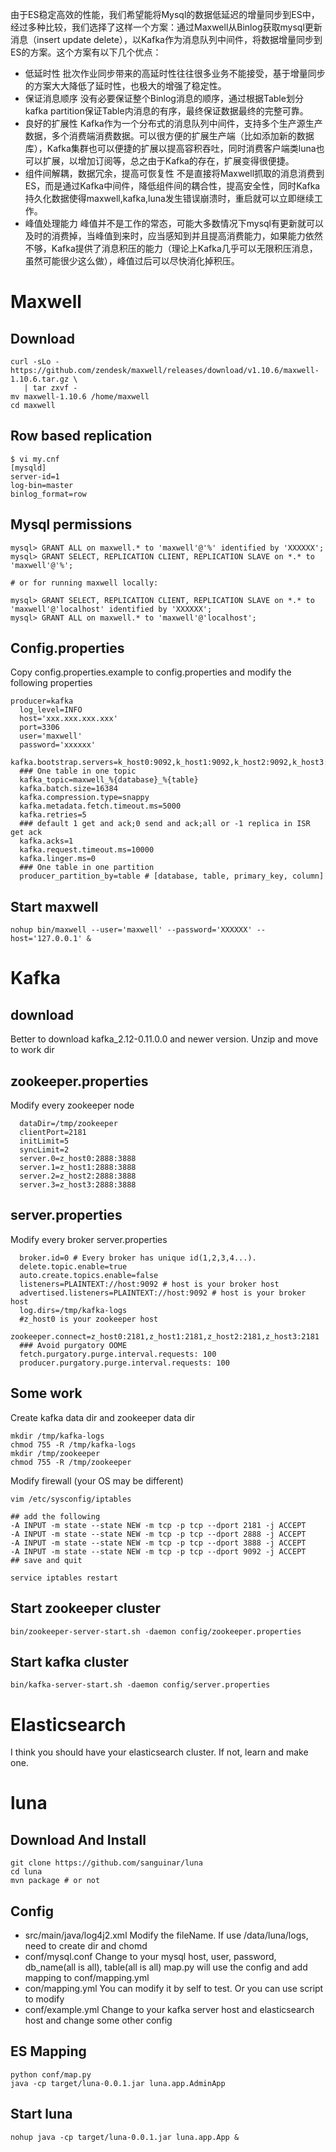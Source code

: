 由于ES稳定高效的性能，我们希望能将Mysql的数据低延迟的增量同步到ES中，经过多种比较，我们选择了这样一个方案：通过Maxwell从Binlog获取mysql更新消息（insert update delete），以Kafka作为消息队列中间件，将数据增量同步到ES的方案。这个方案有以下几个优点：

 - 低延时性
 批次作业同步带来的高延时性往往很多业务不能接受，基于增量同步的方案大大降低了延时性，也极大的增强了稳定性。
 - 保证消息顺序
 没有必要保证整个Binlog消息的顺序，通过根据Table划分kafka partition保证Table内消息的有序，最终保证数据最终的完整可靠。
 - 良好的扩展性
 Kafka作为一个分布式的消息队列中间件，支持多个生产源生产数据，多个消费端消费数据。可以很方便的扩展生产端（比如添加新的数据库），Kafka集群也可以便捷的扩展以提高容积吞吐，同时消费客户端类luna也可以扩展，以增加订阅等，总之由于Kafka的存在，扩展变得很便捷。
 - 组件间解耦，数据冗余，提高可恢复性
 不是直接将Maxwell抓取的消息消费到ES，而是通过Kafka中间件，降低组件间的耦合性，提高安全性，同时Kafka持久化数据使得maxwell,kafka,luna发生错误崩溃时，重启就可以立即继续工作。
 - 峰值处理能力
 峰值并不是工作的常态，可能大多数情况下mysql有更新就可以及时的消费掉，当峰值到来时，应当感知到并且提高消费能力，如果能力依然不够，Kafka提供了消息积压的能力（理论上Kafka几乎可以无限积压消息，虽然可能很少这么做），峰值过后可以尽快消化掉积压。

# Maxwell

## Download

    curl -sLo - https://github.com/zendesk/maxwell/releases/download/v1.10.6/maxwell-1.10.6.tar.gz \
       | tar zxvf -
    mv maxwell-1.10.6 /home/maxwell
    cd maxwell
    
## Row based replication

    $ vi my.cnf
    [mysqld]
    server-id=1
    log-bin=master
    binlog_format=row

## Mysql permissions

    mysql> GRANT ALL on maxwell.* to 'maxwell'@'%' identified by 'XXXXXX';
    mysql> GRANT SELECT, REPLICATION CLIENT, REPLICATION SLAVE on *.* to 'maxwell'@'%';

    # or for running maxwell locally:

    mysql> GRANT SELECT, REPLICATION CLIENT, REPLICATION SLAVE on *.* to 'maxwell'@'localhost' identified by 'XXXXXX';
    mysql> GRANT ALL on maxwell.* to 'maxwell'@'localhost';

## Config.properties

Copy config.properties.example to config.properties and modify the following properties

    producer=kafka
	  log_level=INFO
	  host='xxx.xxx.xxx.xxx'
	  port=3306
	  user='maxwell'
	  password='xxxxxx'
	  kafka.bootstrap.servers=k_host0:9092,k_host1:9092,k_host2:9092,k_host3:9092,k_host4:9092
	  ### One table in one topic
	  kafka_topic=maxwell_%{database}_%{table}
	  kafka.batch.size=16384
	  kafka.compression.type=snappy
	  kafka.metadata.fetch.timeout.ms=5000
	  kafka.retries=5
	  ### default 1 get and ack;0 send and ack;all or -1 replica in ISR get ack
	  kafka.acks=1
	  kafka.request.timeout.ms=10000
	  kafka.linger.ms=0
	  ### One table in one partition
	  producer_partition_by=table # [database, table, primary_key, column]

## Start maxwell

    nohup bin/maxwell --user='maxwell' --password='XXXXXX' --host='127.0.0.1' &
    
# Kafka

## download

Better to download kafka_2.12-0.11.0.0 and newer version. Unzip and move to work dir

## zookeeper.properties

Modify every zookeeper node

	  dataDir=/tmp/zookeeper
	  clientPort=2181
	  initLimit=5
	  syncLimit=2
	  server.0=z_host0:2888:3888
	  server.1=z_host1:2888:3888
	  server.2=z_host2:2888:3888
	  server.3=z_host3:2888:3888
	
## server.properties

Modify every broker server.properties

	  broker.id=0 # Every broker has unique id(1,2,3,4...).  
	  delete.topic.enable=true    
	  auto.create.topics.enable=false
	  listeners=PLAINTEXT://host:9092 # host is your broker host 
	  advertised.listeners=PLAINTEXT://host:9092 # host is your broker host
	  log.dirs=/tmp/kafka-logs
	  #z_host0 is your zookeeper host
	  zookeeper.connect=z_host0:2181,z_host1:2181,z_host2:2181,z_host3:2181
	  ### Avoid purgatory OOME 
	  fetch.purgatory.purge.interval.requests: 100
	  producer.purgatory.purge.interval.requests: 100

## Some work

Create kafka data dir and zookeeper data dir

    mkdir /tmp/kafka-logs
    chmod 755 -R /tmp/kafka-logs
    mkdir /tmp/zookeeper
    chmod 755 -R /tmp/zookeeper
    
Modify firewall (your OS may be different)
    
    vim /etc/sysconfig/iptables
    
    ## add the following
    -A INPUT -m state --state NEW -m tcp -p tcp --dport 2181 -j ACCEPT
    -A INPUT -m state --state NEW -m tcp -p tcp --dport 2888 -j ACCEPT
    -A INPUT -m state --state NEW -m tcp -p tcp --dport 3888 -j ACCEPT
    -A INPUT -m state --state NEW -m tcp -p tcp --dport 9092 -j ACCEPT
    ## save and quit
    
    service iptables restart

## Start zookeeper cluster

    bin/zookeeper-server-start.sh -daemon config/zookeeper.properties

## Start kafka cluster

    bin/kafka-server-start.sh -daemon config/server.properties
    
# Elasticsearch

I think you should have your elasticsearch cluster. If not, learn and make one.

# luna

## Download And Install
    git clone https://github.com/sanguinar/luna
    cd luna
    mvn package # or not

## Config

 - src/main/java/log4j2.xml
 Modify the fileName. If use /data/luna/logs, need to create dir and chomd 
 - conf/mysql.conf
 Change to your mysql host, user, password, db_name(all is all), table(all is all)
 map.py will use the config and add mapping to conf/mapping.yml
 - con/mapping.yml
 You can modify it by self to test. Or you can use script to modify
 - conf/example.yml
 Change to your kafka server host and elasticsearch host and change some other config
 
## ES Mapping
    python conf/map.py
    java -cp target/luna-0.0.1.jar luna.app.AdminApp

## Start luna
    nohup java -cp target/luna-0.0.1.jar luna.app.App &
